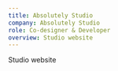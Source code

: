 ```yaml
---
title: Absolutely Studio
company: Absolutely Studio
role: Co-designer & Developer
overview: Studio website
---
```


Studio website
